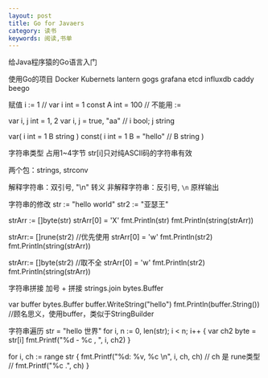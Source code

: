 ```yaml
---
layout: post
title: Go for Javaers
category: 读书
keywords: 阅读,书单
---
```


给Java程序猿的Go语言入门

使用Go的项目
Docker
Kubernets
lantern
gogs
grafana
etcd
influxdb
caddy
beego

赋值
i := 1 // var i int = 1
const A int = 100 // 不能用 :=

var i, j int = 1, 2
var i, j = true, "aa" // i bool; j string

var(
    i int = 1
    B string
)
const(
    i int = 1
    B = "hello" // B string
)

字符串类型
占用1~4字节
str[i]只对纯ASCII码的字符串有效

两个包：strings, strconv

解释字符串：双引号, "\n" 转义
非解释字符串：反引号, `\n` 原样输出

字符串的修改
str := "hello world"
str2 := "亚瑟王"

strArr := []byte(str)
strArr[0] = 'X'
fmt.Println(str)
fmt.Println(string(strArr))

strArr:= []rune(str2) //优先使用
strArr[0] = 'w'
fmt.Println(str2)
fmt.Println(string(strArr))

strArr:= []byte(str2) //取不全
strArr[0] = 'w'
fmt.Println(str2)
fmt.Println(string(strArr))


字符串拼接
加号 + 拼接
strings.join
bytes.Buffer

var buffer bytes.Buffer
buffer.WriteString("hello")
fmt.Println(buffer.String()) //顾名思义，使用buffer，类似于StringBuilder

字符串遍历
str = "hello 世界"
for i, n := 0, len(str); i < n; i++ {
	var ch2 byte = str[i]
	fmt.Printf("%d - %c , ", i, ch2)
}

for i, ch := range str {
	fmt.Printf("%d: %v, %c \n", i, ch, ch) // ch 是 rune类型
	// fmt.Printf("%c .", ch)
}